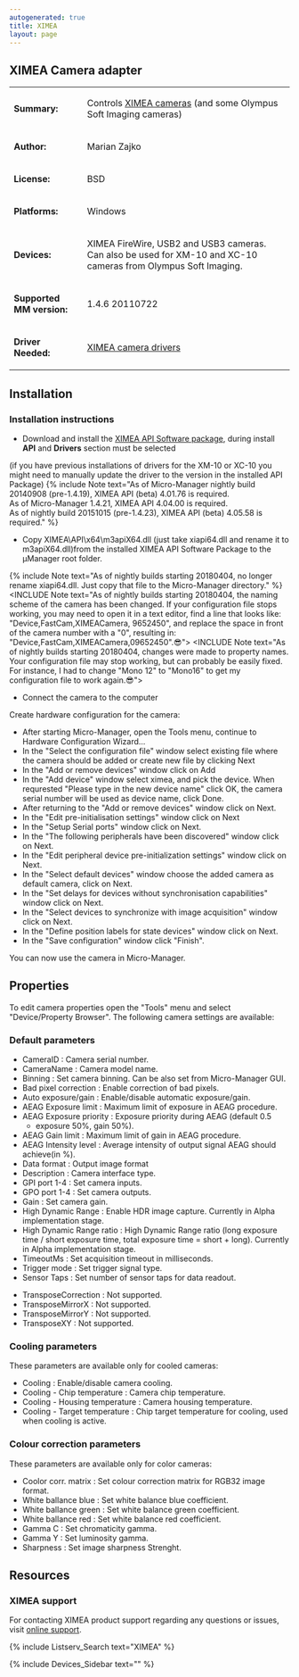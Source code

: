```yaml
---
autogenerated: true
title: XIMEA
layout: page
---
```


## XIMEA Camera adapter

<table>

<tr>

<td markdown="1">

**Summary:**

</td>

<td markdown="1">

Controls [XIMEA
cameras](http://www.ximea.com/en/products/scientific-cameras/) (and some
Olympus Soft Imaging cameras)

</td>

</tr>

<tr>

<td markdown="1">

**Author:**

</td>

<td markdown="1">

Marian Zajko

</td>

</tr>

<tr>

<td markdown="1">

**License:**

</td>

<td markdown="1">

BSD

</td>

</tr>

<tr>

<td markdown="1">

**Platforms:**

</td>

<td markdown="1">

Windows

</td>

</tr>

<tr>

<td markdown="1">

**Devices:**

</td>

<td markdown="1">

XIMEA FireWire, USB2 and USB3 cameras. Can also be used for XM-10 and
XC-10 cameras from Olympus Soft Imaging.

</td>

</tr>

<tr>

<td markdown="1">

**Supported MM version:**

</td>

<td markdown="1">

1.4.6 20110722

</td>

</tr>

<tr>

<td markdown="1">

**Driver Needed:**

</td>

<td markdown="1">

[XIMEA camera
drivers](http://www.ximea.com/support/wiki/apis/XIMEA_API_Software_Package/)

</td>

</tr>

</table>

## Installation

### Installation instructions

  - Download and install the [XIMEA API Software
    package](http://www.ximea.com/support/wiki/vision-libraries/Micro-Manager),
    during install **API** and **Drivers** section must be selected

(if you have previous installations of drivers for the XM-10 or XC-10
you might need to manually update the driver to the version in the
installed API Package)
{% include Note text="As of Micro-Manager nightly build 20140908 (pre-1.4.19), XIMEA API (beta) 4.01.76 is required.<br />As of Micro-Manager 1.4.21, XIMEA API 4.04.00 is required.<br />As of nightly build 20151015 (pre-1.4.23), XIMEA API (beta) 4.05.58 is required." %}

  - Copy XIMEA\\API\\x64\\m3apiX64.dll (just take xiapi64.dll and rename
    it to m3apiX64.dll)from the installed XIMEA API Software Package to
    the μManager root folder.

{% include Note text="As of nightly builds starting 20180404, no longer rename xiapi64.dll.  Just copy that file to the Micro-Manager directory." %}
\<INCLUDE Note text="As of nightly builds starting 20180404, the naming
scheme of the camera has been changed. If your configuration file stops
working, you may need to open it in a text editor, find a line that
looks like: "Device,FastCam,XIMEACamera, 9652450", and replace the space
in front of the camera number with a "0", resulting in:
"Device,FastCam,XIMEACamera,09652450".😎"\> \<INCLUDE Note text="As of
nightly builds starting 20180404, changes were made to property names.
Your configuration file may stop working, but can probably be easily
fixed. For instance, I had to change "Mono 12" to "Mono16" to get my
configuration file to work again.😎"\>

  - Connect the camera to the computer

Create hardware configuration for the camera:

  - After starting Micro-Manager, open the Tools menu, continue to
    Hardware Configuration Wizard...
  - In the "Select the configuration file" window select existing file
    where the camera should be added or create new file by clicking Next
  - In the "Add or remove devices" window click on Add
  - In the "Add device" window select ximea, and pick the device. When
    requrested "Please type in the new device name" click OK, the camera
    serial number will be used as device name, click Done.
  - After returning to the "Add or remove devices" window click on Next.
  - In the "Edit pre-initialisation settings" window click on Next
  - In the "Setup Serial ports" window click on Next.
  - In the "The following peripherals have been discovered" window click
    on Next.
  - In the "Edit peripheral device pre-initialization settings" window
    click on Next.
  - In the "Select default devices" window choose the added camera as
    default camera, click on Next.
  - In the "Set delays for devices without synchronisation capabilities"
    window click on Next.
  - In the "Select devices to synchronize with image acquisition" window
    click on Next.
  - In the "Define position labels for state devices" window click on
    Next.
  - In the "Save configuration" window click "Finish".

You can now use the camera in Micro-Manager.

## Properties

To edit camera properties open the "Tools" menu and select
"Device/Property Browser". The following camera settings are available:

### Default parameters

  - CameraID : Camera serial number.
  - CameraName : Camera model name.
  - Binning : Set camera binning. Can be also set from Micro-Manager
    GUI.
  - Bad pixel correction : Enable correction of bad pixels.
  - Auto exposure/gain : Enable/disable automatic exposure/gain.
  - AEAG Exposure limit : Maximum limit of exposure in AEAG procedure.
  - AEAG Exposure priority : Exposure priority during AEAG (default 0.5
    - exposure 50%, gain 50%).
  - AEAG Gain limit : Maximum limit of gain in AEAG procedure.
  - AEAG Intensity level : Average intensity of output signal AEAG
    should achieve(in %).
  - Data format : Output image format
  - Description : Camera interface type.
  - GPI port 1-4 : Set camera inputs.
  - GPO port 1-4 : Set camera outputs.
  - Gain : Set camera gain.
  - High Dynamic Range : Enable HDR image capture. Currently in Alpha
    implementation stage.
  - High Dynamic Range ratio : High Dynamic Range ratio (long exposure
    time / short exposure time, total exposure time = short + long).
    Currently in Alpha implementation stage.
  - TimeoutMs : Set acquisition timeout in milliseconds.
  - Trigger mode : Set trigger signal type.
  - Sensor Taps : Set number of sensor taps for data readout.

<!-- end list -->

  - TransposeCorrection : Not supported.
  - TransposeMirrorX : Not supported.
  - TransposeMirrorY : Not supported.
  - TransposeXY : Not supported.

### Cooling parameters

These parameters are available only for cooled cameras:

  - Cooling : Enable/disable camera cooling.
  - Cooling - Chip temperature : Camera chip temperature.
  - Cooling - Housing temperature : Camera housing temperature.
  - Cooling - Target temperature : Chip target temperature for cooling,
    used when cooling is active.

### Colour correction parameters

These parameters are available only for color cameras:

  - Coolor corr. matrix : Set colour correction matrix for RGB32 image
    format.
  - White ballance blue : Set white balance blue coefficient.
  - White ballance green : Set white balance green coefficient.
  - White ballance red : Set white balance red coefficient.
  - Gamma C : Set chromaticity gamma.
  - Gamma Y : Set luminosity gamma.
  - Sharpness : Set image sharpness Strenght.

## Resources

### XIMEA support

For contacting XIMEA product support regarding any questions or issues,
visit [online support](http://www.ximea.com/support/).

{% include Listserv_Search text="XIMEA" %}

{% include Devices_Sidebar text="" %}
